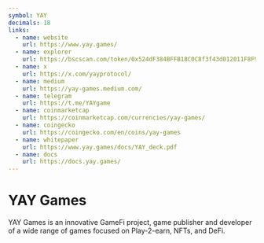 ```yaml
---
symbol: YAY
decimals: 18
links:
  - name: website
    url: https://www.yay.games/
  - name: explorer
    url: https://bscscan.com/token/0x524dF384BFFB18C0C8f3f43d012011F8F9795579
  - name: x
    url: https://x.com/yayprotocol/
  - name: medium
    url: https://yay-games.medium.com/
  - name: telegram
    url: https://t.me/YAYgame
  - name: coinmarketcap
    url: https://coinmarketcap.com/currencies/yay-games/
  - name: coingecko
    url: https://coingecko.com/en/coins/yay-games
  - name: whitepaper
    url: https://www.yay.games/docs/YAY_deck.pdf
  - name: docs
    url: https://docs.yay.games/
---
```


# YAY Games

YAY Games is an innovative GameFi project, game publisher and developer of a wide range of games focused on Play-2-earn, NFTs, and DeFi.
